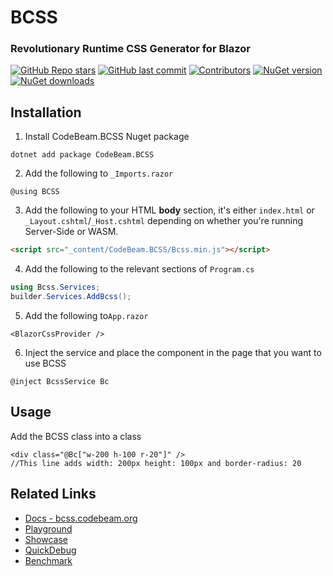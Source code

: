 # BCSS
### Revolutionary Runtime CSS Generator for Blazor

[![GitHub Repo stars](https://img.shields.io/github/stars/codebeamorg/bcss?color=594ae2&style=flat-square&logo=github)](https://github.com/codebeamorg/bcss/stargazers)
[![GitHub last commit](https://img.shields.io/github/last-commit/codebeamorg/bcss?color=594ae2&style=flat-square&logo=github)](https://github.com/codebeamorg/bcss)
[![Contributors](https://img.shields.io/github/contributors/codebeamorg/bcss?color=594ae2&style=flat-square&logo=github)](https://github.com/codebeamorg/bcss/graphs/contributors)
[![NuGet version](https://img.shields.io/nuget/v/CodeBeam.bcss?color=ff4081&label=nuget%20version&logo=nuget&style=flat-square)](https://www.nuget.org/packages/CodeBeam.bcss)
[![NuGet downloads](https://img.shields.io/nuget/dt/CodeBeam.bcss?color=ff4081&label=nuget%20downloads&logo=nuget&style=flat-square)](https://www.nuget.org/packages/CodeBeam.bcss)

## Installation
1. Install CodeBeam.BCSS Nuget package
```razor
dotnet add package CodeBeam.BCSS
```   
2. Add the following to `_Imports.razor`
```razor
@using BCSS
```
3. Add the following to your HTML **body** section, it's either `index.html` or `_Layout.cshtml`/`_Host.cshtml` depending on whether you're running Server-Side or WASM.
```html
<script src="_content/CodeBeam.BCSS/Bcss.min.js"></script>
```
4. Add the following to the relevant sections of `Program.cs`
```c#
using Bcss.Services;
builder.Services.AddBcss();
```
5. Add the following to`App.razor`
```razor
<BlazorCssProvider />
```
6. Inject the service and place the component in the page that you want to use BCSS
```razor
@inject BcssService Bc
```

## Usage
Add the BCSS class into a class
```razor
<div class="@Bc["w-200 h-100 r-20"]" />
//This line adds width: 200px height: 100px and border-radius: 20
```
## Related Links
- [Docs - bcss.codebeam.org](https://bcss.codebeam.org)
- [Playground](https://bcss.codebeam.org#playground)
- [Showcase](https://bcss.codebeam.org#showcase)
- [QuickDebug](https://bcss.codebeam.org/devtools/quickdebug)
- [Benchmark](https://bcss.codebeam.org/devtools/benchmark)
